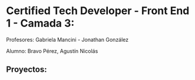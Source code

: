 

# Certified Tech Developer - Front End 1 - Camada 3:

Profesores: Gabriela Mancini - Jonathan González

Alumno: Bravo Pérez, Agustín Nicolás

## Proyectos:
